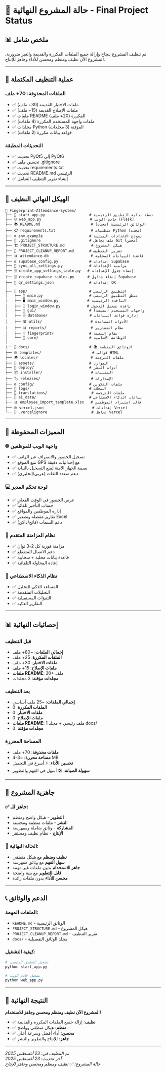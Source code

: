 # 🎯 حالة المشروع النهائية - Final Project Status

## 📊 ملخص شامل

تم تنظيف المشروع بنجاح وإزالة جميع الملفات المكررة والقديمة والغير ضرورية. المشروع الآن نظيف ومنظم ومحسن للأداء وجاهز للإنتاج.

---

## 🧹 عملية التنظيف المكتملة

### **الملفات المحذوفة: 70+ ملف**
- ✅ ملفات الاختبار القديمة (30+ ملف)
- ✅ ملفات الإصلاح القديمة (15+ ملف)
- ✅ ملفات README المكررة (20+ ملف)
- ✅ ملفات واجهة المستخدم المكررة (4 ملفات)
- ✅ مجلدات Python المؤقتة (3 مجلدات)
- ✅ قواعد بيانات مكررة (2 ملفات)

### **التحديثات المطبقة**
- ✅ تحديث PyQt5 إلى PyQt6
- ✅ تحسين ملف .gitignore
- ✅ تحديث requirements.txt
- ✅ تحديث README.md الرئيسي
- ✅ إنشاء تقرير التنظيف الشامل

---

## 📁 الهيكل النهائي النظيف

```
📂 Fingerprint-Attendance-System/
├── 🚀 start_app.py                    # نقطة بداية التطبيق الرئيسية
├── 🌐 web_app.py                      # خادم الويب (Flask)
├── 📚 README.md                       # الوثائق الرئيسية (محدث)
├── 📋 requirements.txt                # متطلبات Python (محدث)
├── ⚙️ env.example                     # نموذج الإعدادات البيئية
├── 🚫 .gitignore                      # ملف تجاهل Git (محسن)
├── 🏗️ PROJECT_STRUCTURE.md            # هيكل المشروع
├── 🧹 PROJECT_CLEANUP_REPORT.md       # تقرير التنظيف
├── 📊 attendance.db                   # قاعدة البيانات المحلية
├── ⚙️ supabase_config.py              # إعدادات Supabase
├── 🔄 sync_all_settings.py            # مزامنة الإعدادات
├── 🗄️ create_app_settings_table.py   # إنشاء جدول الإعدادات
├── 🗄️ create_supabase_tables.py      # إنشاء جداول Supabase
├── 📱 qr_settings.json                # إعدادات QR
│
├── 📂 app/                            # التطبيق الرئيسي
│   ├── 🎯 main.py                     # منطق التطبيق الرئيسي
│   ├── 🖥️ main_window.py             # النافذة الرئيسية
│   ├── 🔐 login_window.py            # نافذة تسجيل الدخول
│   ├── 📱 gui/                        # واجهات المستخدم (نظيفة)
│   ├── 🗄️ database/                   # إدارة قواعد البيانات
│   ├── 🛠️ utils/                      # الأدوات المساعدة
│   ├── 📊 reports/                    # نظام التقارير
│   ├── 🔐 fingerprint/                # نظام البصمة
│   └── 🧠 core/                       # الوظائف الأساسية
│
├── 📂 docs/                           # 📚 الوثائق المنظمة
├── 🌐 templates/                       # قوالب HTML
├── 🌍 locales/                        # ملفات الترجمة
├── 🎨 assets/                         # الموارد
├── 🚀 deploy/                         # أدوات النشر
├── 📦 installer/                      # المثبتات
├── 🏷️ releases/                       # الإصدارات
├── ⚙️ config/                         # ملفات التكوين
├── 📝 logs/                           # السجلات
├── 🔄 translations/                    # ملفات الترجمة
├── 🤖 ai_data/                        # بيانات الذكاء الاصطناعي
├── 📊 employee_import_template.xlsx   # قالب استيراد الموظفين
├── 🌐 vercel.json                      # إعدادات Vercel
└── 🚫 .vercelignore                    # تجاهل Vercel
```

---

## 🎯 المميزات المحفوظة

### **🌐 واجهة الويب للموظفين**
- ✅ تسجيل الحضور والانصراف عبر الهاتف
- ✅ تتبع الموقع GPS مع إحداثيات دقيقة
- ✅ بصمة الجهاز الآمنة لمنع التسجيل بالنيابة
- ✅ دعم متعدد اللغات (عربي/إنجليزي)

### **💻 لوحة تحكم المدير**
- ✅ عرض الحضور في الوقت الفعلي
- ✅ حساب التأخير تلقائياً
- ✅ إدارة الموظفين والمواقع
- ✅ تقارير مفصلة وتصدير Excel
- ✅ دعم السمات (فاتح/داكن)

### **🔄 نظام المزامنة المتقدم**
- ✅ مزامنة فورية كل 2-3 ثوانِ
- ✅ دعم الاتصال المتقطع
- ✅ قاعدة بيانات محلية + سحابية
- ✅ إعادة المحاولة التلقائية

### **🤖 نظام الذكاء الاصطناعي**
- ✅ المساعد الذكي للتحليل
- ✅ التحليلات المتقدمة
- ✅ التنبؤات المستقبلية
- ✅ التقارير الذكية

---

## 📊 إحصائيات النهائية

### **قبل التنظيف**
- **إجمالي الملفات**: ~80+ ملف
- **الملفات المكررة**: 25+ ملف
- **ملفات الاختبار**: 30+ ملف
- **ملفات الإصلاح**: 15+ ملف
- **ملفات README**: 20+ ملف
- **مجلدات مؤقتة**: 3 مجلدات

### **بعد التنظيف**
- **إجمالي الملفات**: ~25 ملف أساسي
- **الملفات المكررة**: 0
- **ملفات الاختبار**: 0
- **ملفات الإصلاح**: 0
- **ملفات README**: 1 ملف رئيسي + مجلد docs/
- **مجلدات مؤقتة**: 0

### **المساحة المحررة**
- **ملفات محذوفة**: 70+ ملف
- **مساحة محررة**: ~3-4 MB
- **تحسين الأداء**: ⚡ أسرع في التحميل
- **سهولة الصيانة**: 🛠️ أسهل في الفهم والتطوير

---

## 🚀 جاهزية المشروع

### **✅ جاهز للـ:**
- **التطوير** - هيكل واضح ومنظم
- **النشر** - ملفات منظمة ومحسنة
- **المشاركة** - وثائق شاملة ومفهرسة
- **الإنتاج** - نظام نظيف ومستقر

### **🎯 الحالة النهائية:**
- **نظيف ومنظم** مع هيكل منطقي
- **سهل الفهم** مع وثائق مفهرسة
- **جاهز للاستخدام** بدون ملفات غير مهمة
- **قابل للتطوير** مع بنية واضحة
- **محسن للأداء** بدون ملفات زائدة

---

## 📞 الدعم والوثائق

### **الملفات المهمة:**
- `README.md` - الوثائق الرئيسية
- `PROJECT_STRUCTURE.md` - هيكل المشروع
- `PROJECT_CLEANUP_REPORT.md` - تقرير التنظيف
- `docs/` - مجلد الوثائق التفصيلية

### **كيفية التشغيل:**
```bash
# تشغيل التطبيق الرئيسي
python start_app.py

# تشغيل خادم الويب
python web_app.py
```

---

## 🎉 النتيجة النهائية

**المشروع الآن نظيف ومنظم ومحسن وجاهز للاستخدام!**

- ✅ **نظيف**: إزالة جميع الملفات المكررة والقديمة
- ✅ **منظم**: هيكل منطقي وواضح
- ✅ **محسن**: أداء أفضل وسرعة أعلى
- ✅ **جاهز**: للإنتاج والتطوير والنشر

---

*تم التنظيف في: 23 أغسطس 2025*  
*آخر تحديث: 23 أغسطس 2025*  
*حالة المشروع: ✅ نظيف ومنظم ومحسن وجاهز للإنتاج*
